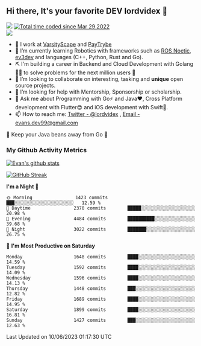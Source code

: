 ## Hi there, It's your favorite DEV lordvidex 👋
<img src="https://komarev.com/ghpvc/?username=lordvidex&label=Views&color=blue&style=plastic" /> <a href="https://wakatime.com/@0e56db35-d16b-410a-acc0-4085055304bf"><img src="https://wakatime.com/badge/user/0e56db35-d16b-410a-acc0-4085055304bf.svg" alt="Total time coded since Mar 29 2022" /></a>  
![](https://github-profile-trophy.vercel.app/?username=lordvidex)
- 🔭 I work at [VarsityScape](https://varsityscape.com) and [PayTrybe](https://www.paytrybe.com)
- 🌱 I’m currently learning Robotics with frameworks such as [ROS Noetic](ros.org), [ev3dev](www.ev3dev.org) and languages (C++, Python, Rust and Go).
- ⛏️ I'm building a career in Backend and Cloud Development with Golang 🧙🏼 to solve problems for the next million users 🤌
- 👯 I’m looking to collaborate on interesting, tasking and **unique** open source projects.
- 🤔 I’m looking for help with Mentorship, Sponsorship or scholarship.
- 💬 Ask me about Programming with Go⚡️ and Java❤️, Cross Platform development with Flutter😍 and iOS development with Swift🚀.
- 📫 How to reach me: [Twitter - @lordvidex](https://twitter.com/lordvidex) , [Email - evans.dev99@gmail.com](mailto:evans.dev99@gmail.com?body=Hello%20Evans,)
  
    
🎤 Keep your Java beans away from Go 🌚
  
  
### My Github Activity Metrics
<div>
<!-- <a href="https://github.com/lordvidex">
  <img src="https://github-readme-stats.vercel.app/api/top-langs/?username=lordvidex&theme=light" />
</a>    -->
<!-- [![Top Langs](https://github-readme-stats.vercel.app/api/top-langs/?username=lordvidex)](https://github.com/lordvidex/)  -->
<a href="https://github.com/lordvidex">
 <img src="https://github-readme-stats.vercel.app/api?username=lordvidex&show_icons=true&theme=light&line_height=27" alt="Evan's github stats"/>
</a>
</div>

[![GitHub Streak](https://github-readme-streak-stats.herokuapp.com?user=lordvidex&theme=github-dark&hide_border=true)](https://git.io/streak-stats)

<!--
  <a href="https://github.com/iampawan/FlutterExampleApps">
    <img align="center" src="https://github-readme-stats.vercel.app/api/pin/?username=iampawan&repo=FlutterExampleApps&theme=light" />

  </a>
  <a href="https://github.com/iampawan/VelocityX">
   <img align="center" src="https://github-readme-stats.vercel.app/api/pin/?username=iampawan&repo=VelocityX&theme=light" />
  </a>
-->
<!--START_SECTION:waka-->
**I'm a Night 🦉** 

```text
🌞 Morning                1423 commits        ███░░░░░░░░░░░░░░░░░░░░░░   12.59 % 
🌆 Daytime                2370 commits        █████░░░░░░░░░░░░░░░░░░░░   20.98 % 
🌃 Evening                4484 commits        ██████████░░░░░░░░░░░░░░░   39.68 % 
🌙 Night                  3022 commits        ███████░░░░░░░░░░░░░░░░░░   26.75 % 
```
📅 **I'm Most Productive on Saturday** 

```text
Monday                   1648 commits        ████░░░░░░░░░░░░░░░░░░░░░   14.59 % 
Tuesday                  1592 commits        ████░░░░░░░░░░░░░░░░░░░░░   14.09 % 
Wednesday                1596 commits        ████░░░░░░░░░░░░░░░░░░░░░   14.13 % 
Thursday                 1448 commits        ███░░░░░░░░░░░░░░░░░░░░░░   12.82 % 
Friday                   1689 commits        ████░░░░░░░░░░░░░░░░░░░░░   14.95 % 
Saturday                 1899 commits        ████░░░░░░░░░░░░░░░░░░░░░   16.81 % 
Sunday                   1427 commits        ███░░░░░░░░░░░░░░░░░░░░░░   12.63 % 
```



 Last Updated on 10/06/2023 01:17:30 UTC
<!--END_SECTION:waka-->
